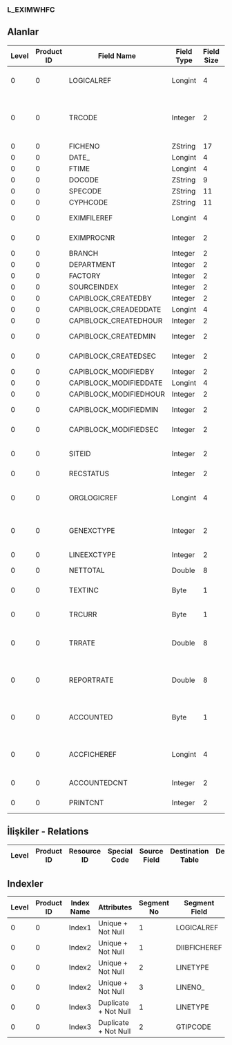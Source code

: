 ### L_EXIMWHFC

## Alanlar

**Level**|**Product ID**|**Field Name**|**Field Type**|**Field Size**|**Field Offset**|**Türkçe Açıklama**|**Expression**
-----|-----|-----|-----|-----|-----|-----|-----
0|0|LOGICALREF|Longint|4|0|İthalat / İhracat Ambar Fişi Referansı|EXIMWHFC Logical Reference
0|0|TRCODE|Integer|2|4|1: Malzeme Dolaşım Fişi 2: Millileştirme Fişi|1: Material Movement Slip 2: Nationalization Slip
0|0|FICHENO|ZString|17|6|Fiş numarası|Slip Number
0|0|DATE_|Longint|4|23|Fiş tarihi|Slip Date
0|0|FTIME|Longint|4|27|Saat|Hour
0|0|DOCODE|ZString|9|31|Belge Numarası|Document Nr.
0|0|SPECODE|ZString|11|40|Özel Kod|Auxiliary Code
0|0|CYPHCODE|ZString|11|51|Yetki Kodu|Auth. Code
0|0|EXIMFILEREF|Longint|4|62|INVEXIMINFO Reference|INVEXIMINFO Reference
0|0|EXIMPROCNR|Integer|2|66|İşlem Sırası|Transaction Order
0|0|BRANCH|Integer|2|68|İşyeri|Division
0|0|DEPARTMENT|Integer|2|70|Bölüm|Department
0|0|FACTORY|Integer|2|72|Fabrika|Factory
0|0|SOURCEINDEX|Integer|2|74|Ambar|Warehouse
0|0|CAPIBLOCK_CREATEDBY|Integer|2|76|Oluşturan|Created By
0|0|CAPIBLOCK_CREADEDDATE|Longint|4|78|Oluşturulma Tarihi|Created Date
0|0|CAPIBLOCK_CREATEDHOUR|Integer|2|82|Oluşturulma Saati|Created Hour
0|0|CAPIBLOCK_CREATEDMIN|Integer|2|84|Oluşturulma Dakikası|Created Minute
0|0|CAPIBLOCK_CREATEDSEC|Integer|2|86|Oluşturulma Saniyesi|Created Second
0|0|CAPIBLOCK_MODIFIEDBY|Integer|2|88|Değiştiren|Modified By
0|0|CAPIBLOCK_MODIFIEDDATE|Longint|4|90|Değiştirilme Tarihi|Modified Date
0|0|CAPIBLOCK_MODIFIEDHOUR|Integer|2|94|Değiştirilme Saati|Modified Hour
0|0|CAPIBLOCK_MODIFIEDMIN|Integer|2|96|Değiştirilme Dakikası|Modified Minute
0|0|CAPIBLOCK_MODIFIEDSEC|Integer|2|98|Değiştirilme Saniyesi|Modified Second
0|0|SITEID|Integer|2|100|Veri Merkezi|Data Processing Site
0|0|RECSTATUS|Integer|2|102|Kayıt Durumu|Record Status
0|0|ORGLOGICREF|Longint|4|104|Orijinal Kayıt Log. Ref.|Original Record Logical Reference
0|0|GENEXCTYPE|Integer|2|108|Döviz Türü Genel Toplamları|General Totals F. Currency Type
0|0|LINEEXCTYPE|Integer|2|110|Satır Toplamları Döviz Türü|Line Totals F. Currency Type
0|0|NETTOTAL|Double|8|112|Tutar|Amount
0|0|TEXTINC|Byte|1|120|Ayrıntılı Açıklama İçerir|Contains Detail Description
0|0|TRCURR|Byte|1|121|İD Türü|Transaction Currency Type
0|0|TRRATE|Double|8|122|İşlem dövizi kuru|Transaction Currency Exchange Rate
0|0|REPORTRATE|Double|8|130|RD Kuru|Reporting Currency Exchange Rate
0|0|ACCOUNTED|Byte|1|138|0: Muhasebeleştiriliyor 1: Muhasebeleşmiş|0: Posting to G/L Accounts 1: Posted to G/L
0|0|ACCFICHEREF|Longint|4|139|Genel Muhasebe Fişleri Referansı|General Ledger Vouchers Reference
0|0|ACCOUNTEDCNT|Integer|2|143|Muhasebeleştirme sayısı|Number of Posting
0|0|PRINTCNT|Integer|2|145|Basılmış Toplam Hesap|Total Count of Printed

## İlişkiler - Relations
**Level**|**Product ID**|**Resource ID**|**Special Code**|**Source Field**|**Destination Table**|**Destination Field**|**Relation Type**|**Extra Condition**
-----|-----|-----|-----|-----|-----|-----|-----|-----

## Indexler
**Level**|**Product ID**|**Index Name**|**Attributes**|**Segment No**|**Segment Field**|**Sense**
-----|-----|-----|-----|-----|-----|-----
0|0|Index1|Unique + Not Null|1|LOGICALREF|Ascending
0|0|Index2|Unique + Not Null|1|DIIBFICHEREF|Ascending
0|0|Index2|Unique + Not Null|2|LINETYPE|Ascending
0|0|Index2|Unique + Not Null|3|LINENO_|Ascending
0|0|Index3|Duplicate + Not Null|1|LINETYPE|Ascending
0|0|Index3|Duplicate + Not Null|2|GTIPCODE|Ascending

